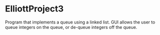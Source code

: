# ElliottProject3
Program that implements a queue using a linked list. GUI allows the user to queue integers on the queue, or de-queue integers off the queue.
